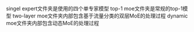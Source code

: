 singel expert文件夹是使用的四个单专家模型
top-1 moe文件夹是常规的top-1模型
two-layer moe文件夹内部包含基于流量分类的双层MoE的处理过程
dynamic moe文件夹内部包含动态MoE的处理过程
